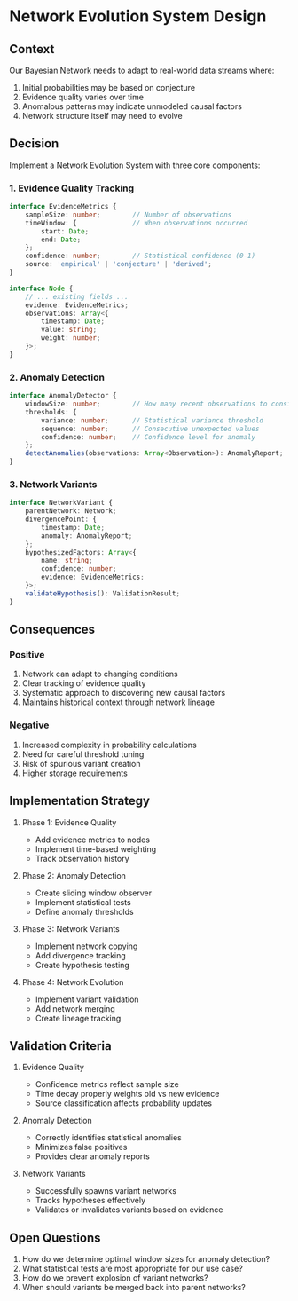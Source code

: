# Network Evolution System Design

## Context
Our Bayesian Network needs to adapt to real-world data streams where:
1. Initial probabilities may be based on conjecture
2. Evidence quality varies over time
3. Anomalous patterns may indicate unmodeled causal factors
4. Network structure itself may need to evolve

## Decision
Implement a Network Evolution System with three core components:

### 1. Evidence Quality Tracking
```typescript
interface EvidenceMetrics {
    sampleSize: number;        // Number of observations
    timeWindow: {              // When observations occurred
        start: Date;
        end: Date;
    };
    confidence: number;        // Statistical confidence (0-1)
    source: 'empirical' | 'conjecture' | 'derived';
}

interface Node {
    // ... existing fields ...
    evidence: EvidenceMetrics;
    observations: Array<{
        timestamp: Date;
        value: string;
        weight: number;
    }>;
}
```

### 2. Anomaly Detection
```typescript
interface AnomalyDetector {
    windowSize: number;        // How many recent observations to consider
    thresholds: {
        variance: number;      // Statistical variance threshold
        sequence: number;      // Consecutive unexpected values
        confidence: number;    // Confidence level for anomaly
    };
    detectAnomalies(observations: Array<Observation>): AnomalyReport;
}
```

### 3. Network Variants
```typescript
interface NetworkVariant {
    parentNetwork: Network;
    divergencePoint: {
        timestamp: Date;
        anomaly: AnomalyReport;
    };
    hypothesizedFactors: Array<{
        name: string;
        confidence: number;
        evidence: EvidenceMetrics;
    }>;
    validateHypothesis(): ValidationResult;
}
```

## Consequences

### Positive
1. Network can adapt to changing conditions
2. Clear tracking of evidence quality
3. Systematic approach to discovering new causal factors
4. Maintains historical context through network lineage

### Negative
1. Increased complexity in probability calculations
2. Need for careful threshold tuning
3. Risk of spurious variant creation
4. Higher storage requirements

## Implementation Strategy

1. Phase 1: Evidence Quality
   - Add evidence metrics to nodes
   - Implement time-based weighting
   - Track observation history

2. Phase 2: Anomaly Detection
   - Create sliding window observer
   - Implement statistical tests
   - Define anomaly thresholds

3. Phase 3: Network Variants
   - Implement network copying
   - Add divergence tracking
   - Create hypothesis testing

4. Phase 4: Network Evolution
   - Implement variant validation
   - Add network merging
   - Create lineage tracking

## Validation Criteria

1. Evidence Quality
   - Confidence metrics reflect sample size
   - Time decay properly weights old vs new evidence
   - Source classification affects probability updates

2. Anomaly Detection
   - Correctly identifies statistical anomalies
   - Minimizes false positives
   - Provides clear anomaly reports

3. Network Variants
   - Successfully spawns variant networks
   - Tracks hypotheses effectively
   - Validates or invalidates variants based on evidence

## Open Questions

1. How do we determine optimal window sizes for anomaly detection?
2. What statistical tests are most appropriate for our use case?
3. How do we prevent explosion of variant networks?
4. When should variants be merged back into parent networks?
